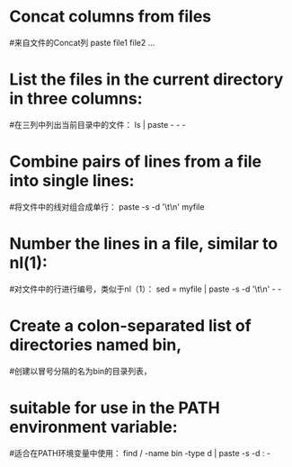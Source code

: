 # Concat columns from files
#来自文件的Concat列
paste file1 file2 ...

# List the files in the current directory in three columns:
#在三列中列出当前目录中的文件：
ls | paste - - -

# Combine pairs of lines from a file into single lines:
#将文件中的线对组合成单行：
paste -s -d '\t\n' myfile

# Number the lines in a file, similar to nl(1):
#对文件中的行进行编号，类似于nl（1）：
sed = myfile | paste -s -d '\t\n' - -

# Create a colon-separated list of directories named bin,
#创建以冒号分隔的名为bin的目录列表，
# suitable for use in the PATH environment variable:
#适合在PATH环境变量中使用：
find / -name bin -type d | paste -s -d : -